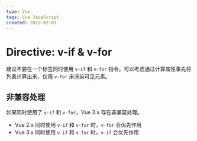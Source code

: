 ```yaml
---
type: Vue
tags: Vue JavaScript
created: 2022-02-01
---
```


# Directive: v-if & v-for

建议不要在一个标签同时使用 `v-if` 和 `v-for` 指令。可以考虑通过计算属性事先将列表计算出来，仅用 `v-for` 来渲染可见元素。

## 非兼容处理

如果同时使用了 `v-if` 和 `v-for`，Vue 3.x 存在非兼容处理。

- Vue 2.x 同时使用 `v-if` 和 `v-for` 时，`v-for` 会优先作用
- Vue 3.x 同时使用 `v-if` 和 `v-for` 时，`v-if` 会优先作用
